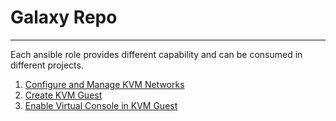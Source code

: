 # Galaxy Repo
***

Each ansible role provides different capability and can be consumed in different projects.

1. [Configure and Manage KVM Networks](./kvm-networks/README.md)
2. [Create KVM Guest](./create-kvm-guest/README.md)
3. [Enable Virtual Console in KVM Guest](./vconsole-kvm-guest/README.md)